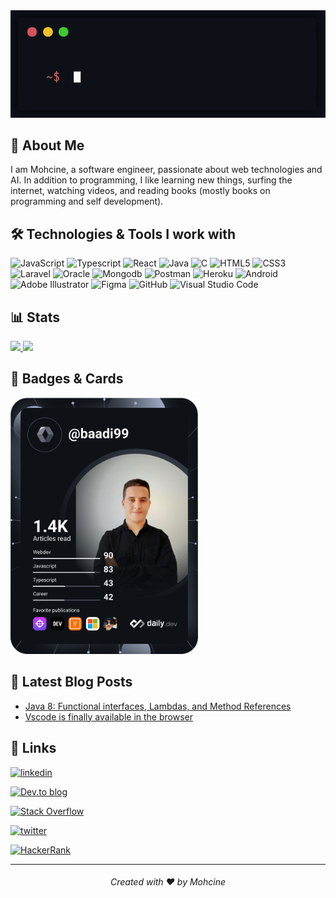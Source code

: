 <div align="center">
   <img src="https://github.com/baadi99/baadi99/blob/main/Hello%20World.gif" />
</div>

## 🚀 About Me

   I am Mohcine, a software engineer, passionate about web technologies and AI.
In addition to programming, I like learning new things, surfing the internet, 
watching videos, and reading books (mostly books on programming and self development).

## 🛠 Technologies & Tools I work with


![JavaScript](https://img.shields.io/badge/-JavaScript-05122A?style=flat&logo=javascript&logoColor=white)
![Typescript](https://img.shields.io/badge/-Typescript-05122A?style=flat&logo=typescript&logoColor=white)
![React](https://img.shields.io/badge/-React-05122A?style=flat&logo=react&logoColor=white)
![Java](https://img.shields.io/badge/-Java-05122A?style=flat&logo=java&logoColor=white)
![C](https://img.shields.io/badge/-C/C++-05122A?style=flat&logo=c&logoColor=white)
![HTML5](https://img.shields.io/badge/-HTML-05122A?style=flat&logo=html5&logoColor=white)
![CSS3](https://img.shields.io/badge/-CSS-05122A?style=flat&logo=css3&logoColor=white)
![Laravel](https://img.shields.io/badge/-Laravel-05122A?style=flat&logo=laravel&logoColor=white)
![Oracle](https://img.shields.io/badge/-Oracledb-05122A?style=flat&logo=oracle&logoColor=white)
![Mongodb](https://img.shields.io/badge/-Mongodb-05122A?style=flat&logo=mongodb&logoColor=white)
![Postman](https://img.shields.io/badge/-Postman-05122A?style=flat&logo=postman&logoColor=white)
![Heroku](https://img.shields.io/badge/-Heroku-05122A?style=flat&logo=heroku&logoColor=white)
![Android](https://img.shields.io/badge/-Android-05122A?logo=android&logoColor=white)
![Adobe Illustrator](https://img.shields.io/badge/-Illustrator-05122A?logo=adobe%20illustrator&logoColor=white)
![Figma](https://img.shields.io/badge/-Figma-05122A?logo=figma&logoColor=white)
![GitHub](https://img.shields.io/badge/-Github-05122A?logo=github&logoColor=white)
![Visual Studio Code](https://img.shields.io/badge/-Vscode-05122A?logo=visual%20studio%20code&logoColor=white)

## 📊 Stats

<a href="https://github.com/baadi99">
<img src="https://github-readme-stats.vercel.app/api?username=baadi99&show_icons=true&icon_color=fff&line_height=27&include_all_commits=true&count_private=true&layout=compact&bg_color=0D1117&title_color=61dafb&text_color=61dafb"/>
</a>

<!--
<a href="https://github.com/baadi99">
<img src="http://github-readme-streak-stats.herokuapp.com?user=baadi99&theme=react&date_format=M%20j%5B%2C%20Y%5D&background=0D1117&currStreakLabel=DD5151&fire=DD5151"/>
</a> <br/>
-->

<a href="https://github.com/baadi99">
<img src="https://github-readme-stats.vercel.app/api/top-langs/?username=baadi99&langs_count=6&layout=compact&bg_color=0D1117&title_color=61dafb&text_color=61dafb"/>
</a>
  
## 🎴 Badges & Cards 

<a href="#">
   <img src="https://github.com/baadi99/baadi99/blob/main/devcard.svg" width="300" alt="Mohcine BAADI's Dev Card"/>
</a>

## 📄 Latest Blog Posts

<!-- BLOG-POST-LIST:START -->
- [Java 8: Functional interfaces, Lambdas, and Method References](https://dev.to/mohcinebaadi/java-8-functional-interfaces-lambdas-and-method-references-33cl)
- [Vscode is finally available in the browser](https://dev.to/mohcinebaadi/vscode-is-finally-available-in-the-browser-26kd)
<!-- BLOG-POST-LIST:END -->
  
## 🔗 Links

[![linkedin](https://img.shields.io/badge/linkedin-0A66C2?style=for-the-badge&logo=linkedin&logoColor=white)](https://www.linkedin.com/in/mohcinebaadi/)

[![Dev.to blog](https://img.shields.io/badge/dev.to-0A0A0A?style=for-the-badge&logo=dev.to&logoColor=white)](https://dev.to/mohcinebaadi)

[![Stack Overflow](https://img.shields.io/badge/-Stackoverflow-FE7A16?style=for-the-badge&logo=stack-overflow&logoColor=white)](https://stackoverflow.com/users/13629728/mohcine-baadi)

[![twitter](https://img.shields.io/badge/twitter-1DA1F2?style=for-the-badge&logo=twitter&logoColor=white)](https://twitter.com/BaadiMohsin)

[![HackerRank](https://img.shields.io/badge/-Hackerrank-2EC866?style=for-the-badge&logo=HackerRank&logoColor=white)](https://www.hackerrank.com/mohcine_baadi)

<hr/>
<h6 align="center">Created with ❤️ by Mohcine</h6>
